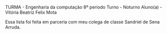 TURMA - Engenharia da computação 8º periodo
Turno - Noturno
Aluno(a) - Vitória Beatriz Felix Mota


Essa lista foi feita em parceria com meu colega de classe Sandriel de Sena Arruda.
